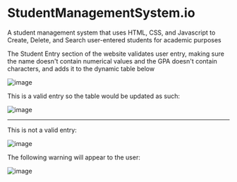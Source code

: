 # StudentManagementSystem.io
A student management system that uses HTML, CSS, and Javascript to Create, Delete, and Search user-entered students for academic purposes

The Student Entry section of the website validates user entry, making sure the name doesn't contain numerical values and the GPA doesn't contain characters, and adds it to the dynamic table below

![image](https://user-images.githubusercontent.com/92465197/174448281-a429155f-5bf3-427b-b947-af0e379565aa.png)

This is a valid entry so the table would be updated as such: 

![image](https://user-images.githubusercontent.com/92465197/174448287-f9afc490-1593-4516-bbb4-50883c46a061.png)


--------------------------------------------------------------------------

This is not a valid entry:

![image](https://user-images.githubusercontent.com/92465197/174448319-09534b8f-55dc-4ca0-b6b2-2b78b5055864.png)


The following warning will appear to the user: 

![image](https://user-images.githubusercontent.com/92465197/174448346-6e281bf6-df1c-4999-9a6d-8220b340b5a0.png)
